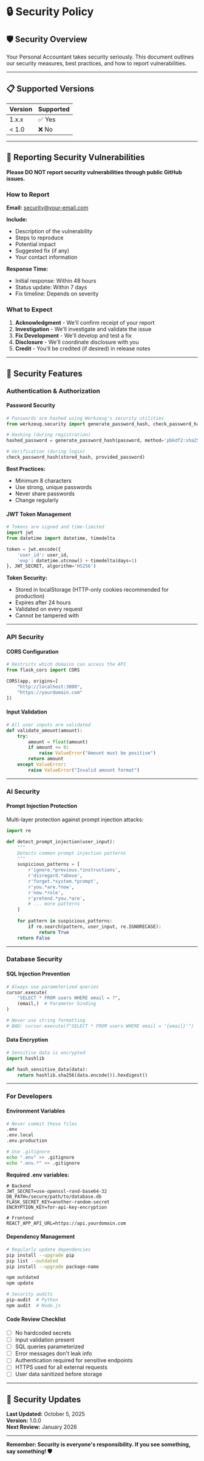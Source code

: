 # 🔒 Security Policy

## 🛡️ Security Overview

Your Personal Accountant takes security seriously. This document outlines our security measures, best practices, and how to report vulnerabilities.

---

## 📋 Supported Versions

| Version | Supported          |
| ------- | ------------------ |
| 1.x.x   | ✅ Yes            |
| < 1.0   | ❌ No             |

---

## 🚨 Reporting Security Vulnerabilities

**Please DO NOT report security vulnerabilities through public GitHub issues.**

### How to Report

**Email:** security@your-email.com

**Include:**
- Description of the vulnerability
- Steps to reproduce
- Potential impact
- Suggested fix (if any)
- Your contact information

**Response Time:**
- Initial response: Within 48 hours
- Status update: Within 7 days
- Fix timeline: Depends on severity

### What to Expect

1. **Acknowledgment** - We'll confirm receipt of your report
2. **Investigation** - We'll investigate and validate the issue
3. **Fix Development** - We'll develop and test a fix
4. **Disclosure** - We'll coordinate disclosure with you
5. **Credit** - You'll be credited (if desired) in release notes

---

## 🔐 Security Features

### Authentication & Authorization

#### Password Security

```python
# Passwords are hashed using Werkzeug's security utilities
from werkzeug.security import generate_password_hash, check_password_hash

# Hashing (during registration)
hashed_password = generate_password_hash(password, method='pbkdf2:sha256')

# Verification (during login)
check_password_hash(stored_hash, provided_password)
```

**Best Practices:**
- Minimum 8 characters
- Use strong, unique passwords
- Never share passwords
- Change regularly

#### JWT Token Management

```python
# Tokens are signed and time-limited
import jwt
from datetime import datetime, timedelta

token = jwt.encode({
    'user_id': user_id,
    'exp': datetime.utcnow() + timedelta(days=1)
}, JWT_SECRET, algorithm='HS256')
```

**Token Security:**
- Stored in localStorage (HTTP-only cookies recommended for production)
- Expires after 24 hours
- Validated on every request
- Cannot be tampered with

---

### API Security

#### CORS Configuration

```python
# Restricts which domains can access the API
from flask_cors import CORS

CORS(app, origins=[
    "http://localhost:3000",
    "https://yourdomain.com"
])
```

#### Input Validation

```python
# All user inputs are validated
def validate_amount(amount):
    try:
        amount = float(amount)
        if amount <= 0:
            raise ValueError("Amount must be positive")
        return amount
    except ValueError:
        raise ValueError("Invalid amount format")
```

---

### AI Security

#### Prompt Injection Protection

Multi-layer protection against prompt injection attacks:

```python
import re

def detect_prompt_injection(user_input):
    """
    Detects common prompt injection patterns
    """
    suspicious_patterns = [
        r'ignore.*previous.*instructions',
        r'disregard.*above',
        r'forget.*system.*prompt',
        r'you.*are.*now',
        r'new.*role',
        r'pretend.*you.*are',
        # ... more patterns
    ]
    
    for pattern in suspicious_patterns:
        if re.search(pattern, user_input, re.IGNORECASE):
            return True
    return False
```

---

### Database Security

#### SQL Injection Prevention

```python
# Always use parameterized queries
cursor.execute(
    "SELECT * FROM users WHERE email = ?",
    (email,)  # Parameter binding
)

# Never use string formatting
# BAD: cursor.execute(f"SELECT * FROM users WHERE email = '{email}'")
```

#### Data Encryption

```python
# Sensitive data is encrypted
import hashlib

def hash_sensitive_data(data):
    return hashlib.sha256(data.encode()).hexdigest()
```

---

### For Developers

#### Environment Variables

```bash
# Never commit these files
.env
.env.local
.env.production

# Use .gitignore
echo ".env" >> .gitignore
echo ".env.*" >> .gitignore
```

**Required .env variables:**

```env
# Backend
JWT_SECRET=use-openssl-rand-base64-32
DB_PATH=/secure/path/to/database.db
FLASK_SECRET_KEY=another-random-secret
ENCRYPTION_KEY=for-api-key-encryption

# Frontend
REACT_APP_API_URL=https://api.yourdomain.com
```

#### Dependency Management

```bash
# Regularly update dependencies
pip install --upgrade pip
pip list --outdated
pip install --upgrade package-name

npm outdated
npm update

# Security audits
pip-audit  # Python
npm audit  # Node.js
```

#### Code Review Checklist

- [ ] No hardcoded secrets
- [ ] Input validation present
- [ ] SQL queries parameterized
- [ ] Error messages don't leak info
- [ ] Authentication required for sensitive endpoints
- [ ] HTTPS used for all external requests
- [ ] User data sanitized before storage

---

## 📅 Security Updates

**Last Updated:** October 5, 2025  
**Version:** 1.0.0  
**Next Review:** January 2026

---

**Remember: Security is everyone's responsibility. If you see something, say something! 🛡️**
